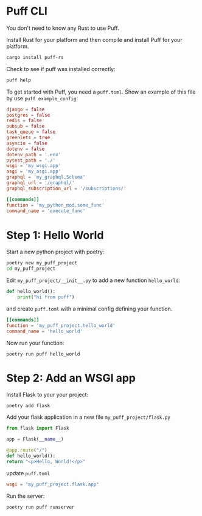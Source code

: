 # Puff CLI

You don't need to know any Rust to use Puff.

Install Rust for your platform and then compile and install Puff for your platform.

```bash
cargo install puff-rs
```

Check to see if puff was installed correctly:

```bash
puff help
```

To get started with Puff, you need a `puff.toml`. Show an example of this file by use `puff example_config`:

```toml
django = false
postgres = false
redis = false
pubsub = false
task_queue = false
greenlets = true
asyncio = false
dotenv = false
dotenv_path = '.env'
pytest_path = './'
wsgi = 'my_wsgi.app'
asgi = 'my_asgi.app'
graphql = 'my_graphql.Schema'
graphql_url = '/graphql/'
graphql_subscription_url = '/subscriptions/'

[[commands]]
function = 'my_python_mod.some_func'
command_name = 'execute_func'
```

# Step 1: Hello World

Start a new python project with poetry:

```bash
poetry new my_puff_project
cd my_puff_project
```

Edit `my_puff_project/__init__.py` to add a new function `hello_world`:

```python
def hello_world():
    print("hi from puff")
```

and create `puff.toml` with a minimal config defining your function.

```toml
[[commands]]
function = 'my_puff_project.hello_world'
command_name = 'hello_world'
```

Now run your function:

```
poetry run puff hello_world
```

# Step 2: Add an WSGI app

Install Flask to your your project:

```
poetry add flask
```

Add your flask application in a new file `my_puff_project/flask.py`

```python
from flask import Flask

app = Flask(__name__)

@app.route("/")
def hello_world():
return "<p>Hello, World!</p>"
```

update `puff.toml`

```toml
wsgi = "my_puff_project.flask.app"
```

Run the server:

```bash
poetry run puff runserver
```
